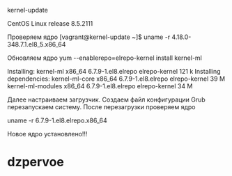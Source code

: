 kernel-update

CentOS Linux release 8.5.2111

Проверяем ядро
[vagrant@kernel-update ~]$ uname -r
4.18.0-348.7.1.el8_5.x86_64

Обновляем ядро
yum --enablerepo=elrepo-kernel install kernel-ml

Installing:
 kernel-ml                                                    x86_64                                            6.7.9-1.el8.elrepo                                            elrepo-kernel                                            121 k
Installing dependencies:
 kernel-ml-core                                               x86_64                                            6.7.9-1.el8.elrepo                                            elrepo-kernel                                             39 M
 kernel-ml-modules                                            x86_64                                            6.7.9-1.el8.elrepo                                            elrepo-kernel                                             34 M

Далее настраиваем загрузчик.
Создаем файл конфигурации Grub  перезапускаем систему.
После перезагрузки проверяем ядро

uname -r
6.7.9-1.el8.elrepo.x86_64

Новое ядро установлено!!!
# dzpervoe
